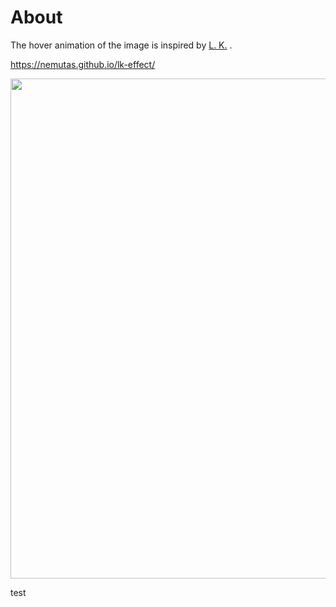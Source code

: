 # About
The hover animation of the image is inspired by [L. K.](https://leonidkostetskyi.com/) .

https://nemutas.github.io/lk-effect/

<img src='https://user-images.githubusercontent.com/46724121/216755917-cd15e950-282e-4125-aa64-a59d23473122.jpg' width='800' />

test
